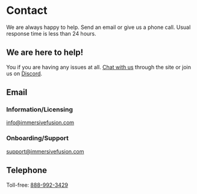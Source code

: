# Contact

We are always happy to help. Send an email or give us a phone call. Usual response time is less than 24 hours.

## We are here to help!

You if you are having any issues at all. [Chat with us](javascript:zE.activate()) through the site or join us on [Discord](https://discord.gg/zevywnQp6K).

## Email

### Information/Licensing

[info@immersivefusion.com](mailto:info@immersivefusion.com)

### Onboarding/Support

[support@immersivefusion.com](mailto:support@immersivefusion.com)

## Telephone

Toll-free: [888-992-3429](tel:+18889923429)
